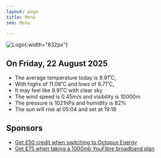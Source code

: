 ```yaml
---
layout: page
title: Menu
seo: Menu

---
```


![Logo](/images/logo.jpg){:width="832px"}

<!-- weather_marker starts -->
## On Friday, 22 August 2025

- The average temperature today is 9.91˚C,
- With highs of 11.08˚C and lows of 8.71˚C,
- It may feel like 9.91˚C with clear sky
- The wind speed is 0.45m/s and visibility is 10000m
- The pressure is 1021hPa and humidity is 82%
- The sun will rise at 05:04 and set at 19:18

<!-- weather_marker ends -->

## Sponsors

- [Get £50 credit when switching to Octopus Energy](https://bit.ly/3oD1nnS)
- [Get £75 when taking a 1000mb YouFibre broadband plan](https://aklam.io/91zWhU?)
